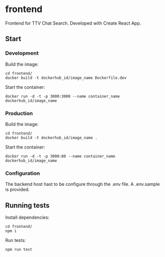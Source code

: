 # frontend

Frontend for TTV Chat Search. Developed with Create React App.

## Start

### Development

Build the image:

```shell
cd frontend/
docker build -t dockerhub_id/image_name Dockerfile.dev
```

Start the container:

```shell
docker run -d -t -p 3000:3000 --name container_name dockerhub_id/image_name
```

### Production

Build the image:

```shell
cd frontend/
docker build -t dockerhub_id/image_name .
```

Start the container:

```shell
docker run -d -t -p 3000:80 --name container_name dockerhub_id/image_name
```

### Configuration

The backend host hast to be configure through the .env file. A .env.sample is provided.

## Running tests

Install dependencies:

```shell
cd frontend/
npm i
```

Run tests:

```shell
npm run test
```
